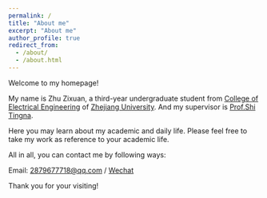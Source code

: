 ```yaml
---
permalink: /
title: "About me"
excerpt: "About me"
author_profile: true
redirect_from: 
  - /about/
  - /about.html
---
```


Welcome to my homepage!

My name is Zhu Zixuan, a third-year undergraduate student from [College of Electrical Engineering](http://ee.zju.edu.cn/) of [Zhejiang University](https://www.zju.edu.cn/).
And my supervisor is [Prof.Shi Tingna](https://person.zju.edu.cn/0018202). 

Here you may learn about my academic and daily life.
Please feel free to take my work as reference to your academic life.

All in all, you can contact me by following ways:

Email: 2879677718@qq.com / [Wechat](https://github.com/ZhuZixuan0809/ZhuZixuan0809.github.io/images/Wechat_zzx.png)

Thank you for your visiting! 

